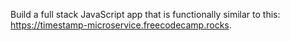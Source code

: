 Build a full stack JavaScript app that is functionally similar to this: https://timestamp-microservice.freecodecamp.rocks. 
